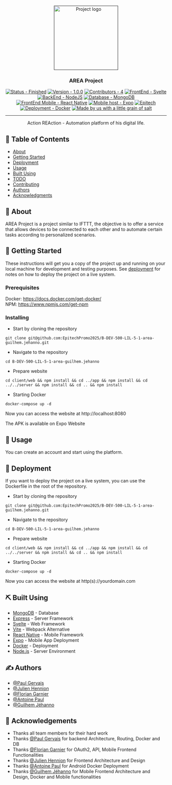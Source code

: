 <p align="center">
  <a href="" rel="noopener">
 <img width=200px height=200px src="https://i.imgur.com/DQKJiLY.png" alt="Project logo"></a>
</p>

<h3 align="center">AREA Project</h3>
<div align="center">

<a href="https://"><img src="https://img.shields.io/badge/Status-Finished-2ea44f?style=for-the-badge&logo=Cachet" alt="Status - Finished"></a>
<a href="https://"><img src="https://img.shields.io/badge/Version-1.0.0-2ea44f?style=for-the-badge&logo=Git" alt="Version - 1.0.0"></a>
<a href="https://"><img src="https://img.shields.io/badge/Contributors-5-2ea44f?style=for-the-badge&logo=GitHub" alt="Contributors - 4"></a>
<a href="https://"><img src="https://img.shields.io/badge/FrontEnd-Svelte-FF3E00?style=for-the-badge&logo=Svelte" alt="FrontEnd - Svelte"></a>
<a href="https://"><img src="https://img.shields.io/badge/BackEnd-NodeJS-339933?style=for-the-badge&logo=Node.js" alt="BackEnd - NodeJS"></a>
<a href="https://"><img src="https://img.shields.io/badge/Database-MongoDB-47A248?style=for-the-badge&logo=MongoDB" alt="Database - MongoDB"></a>
<a href="https://"><img src="https://img.shields.io/badge/FrontEnd_Mobile-React_Native-61DAFB?style=for-the-badge&logo=React" alt="FrontEnd Mobile - React Native"></a>
<a href="https://"><img src="https://img.shields.io/static/v1?label=Mobile+host&message=Expo&color=%23000020&style=for-the-badge&logo=Expo" alt="Mobile host - Expo"></a>
<a href="https://"><img src="https://img.shields.io/badge/Epitech-006bb2?style=for-the-badge" alt="Epitech"></a>
<a href="https://"><img src="https://img.shields.io/static/v1?label=Deployment&message=Docker&color=%232496ED&style=for-the-badge&logo=Docker" alt="Deployment - Docker"></a>
<a href="https://"><img src="https://img.shields.io/static/v1?label=&message=Made+by+us+with+a+little+grain+of+salt&color=%23E71D29&style=for-the-badge&logo=Undertale" alt="Made by us with a little grain of salt"></a>
</div>

---

<p align="center"> Action REAction - Automation platform of his digital life.
    <br> 
</p>

## 📝 Table of Contents

- [About](#about)
- [Getting Started](#getting_started)
- [Deployment](#deployment)
- [Usage](#usage)
- [Built Using](#built_using)
- [TODO](../TODO.md)
- [Contributing](../CONTRIBUTING.md)
- [Authors](#authors)
- [Acknowledgments](#acknowledgement)

## 🧐 About <a name = "about"></a>

AREA Project is a project similar to IFTTT, the objective is to offer a service that allows devices to be connected to each other and to automate certain tasks according to personalized scenarios.

## 🏁 Getting Started <a name = "getting_started"></a>

These instructions will get you a copy of the project up and running on your local machine for development and testing purposes. See [deployment](#deployment) for notes on how to deploy the project on a live system.

### Prerequisites

Docker: https://docs.docker.com/get-docker/ </br>
NPM: https://www.npmjs.com/get-npm </br>

### Installing

- Start by cloning the repository

```
git clone git@github.com:EpitechPromo2025/B-DEV-500-LIL-5-1-area-guilhem.jehanno.git
```

- Navigate to the repository

```
cd B-DEV-500-LIL-5-1-area-guilhem.jehanno
```

- Prepare website

```
cd client/web && npm install && cd ../app && npm install && cd ../../server && npm install && cd .. && npm install
```

- Starting Docker

```
docker-compose up -d
```

Now you can access the website at http://localhost:8080

The APK is available on Expo Website


## 🎈 Usage <a name="usage"></a>

You can create an account and start using the platform. </br>


## 🚀 Deployment <a name = "deployment"></a>

If you want to deploy the project on a live system, you can use the Dockerfile in the root of the repository.

- Start by cloning the repository

```
git clone git@github.com:EpitechPromo2025/B-DEV-500-LIL-5-1-area-guilhem.jehanno.git
```

- Navigate to the repository

```
cd B-DEV-500-LIL-5-1-area-guilhem.jehanno
```

- Prepare website

```
cd client/web && npm install && cd ../app && npm install && cd ../../server && npm install && cd .. && npm install
```

- Starting Docker

```
docker-compose up -d
```

Now you can access the website at http(s)://yourdomain.com

## ⛏️ Built Using <a name = "built_using"></a>

- [MongoDB](https://www.mongodb.com/) - Database
- [Express](https://expressjs.com/) - Server Framework
- [Svelte](https://svelte.dev/) - Web Framework
- [Vite](https://vitejs.dev/) - Webpack Alternative
- [React Native](https://reactnative.dev/) - Mobile Framework
- [Expo](https://expo.io/) - Mobile App Deployment
- [Docker](https://www.docker.com/) - Deployment
- [Node.js](https://nodejs.org/en/) - Server Environment

## ✍️ Authors <a name = "authors"></a>

- [@Paul Gervais](https://github.com/Gagonlaire)
- [@Julien Hennion](https://github.com/Yusisako)
- [@Florian Garnier](https://github.com/Suolumi)
- [@Antoine Paul](https://github.com/PAn-27)
- [@Guilhem Jéhanno](https://github.com/Nysioko)


## 🎉 Acknowledgements <a name = "acknowledgement"></a>

- Thanks all team members for their hard work
- Thanks [@Paul Gervais](https://github.com/Gagonlaire) for backend Architecture, Routing, Docker and DB
- Thanks [@Florian Garnier](https://github.com/Suolumi) for OAuth2, API, Mobile Frontend Functionalities
- Thanks [@Julien Hennion](https://github.com/Yusisako) for Frontend Architecture and Design
- Thanks [@Antoine Paul](https://github.com/PAn-27) for Android Docker Deployment
- Thanks [@Guilhem Jéhanno](https://github.com/Nysioko) for Mobile Frontend Architecture and Design, Docker and Mobile functionalities

